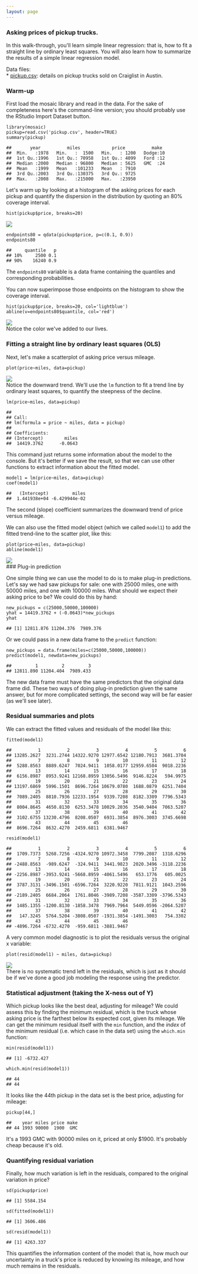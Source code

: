 ```yaml
---
layout: page
---
```


### Asking prices of pickup trucks.

In this walk-through, you'll learn simple linear regression: that is,
how to fit a straight line by ordinary least squares. You will also
learn how to summarize the results of a simple linear regression model.

Data files:  
\* [pickup.csv](pickup.csv): details on pickup trucks sold on Craiglist
in Austin.

### Warm-up

First load the mosaic library and read in the data. For the sake of
completeness here's the command-line version; you should probably use
the RStudio Import Dataset button.

    library(mosaic)
    pickup=read.csv('pickup.csv', header=TRUE)
    summary(pickup)

    ##       year          miles            price          make   
    ##  Min.   :1978   Min.   :  1500   Min.   : 1200   Dodge:10  
    ##  1st Qu.:1996   1st Qu.: 70958   1st Qu.: 4099   Ford :12  
    ##  Median :2000   Median : 96800   Median : 5625   GMC  :24  
    ##  Mean   :1999   Mean   :101233   Mean   : 7910             
    ##  3rd Qu.:2003   3rd Qu.:130375   3rd Qu.: 9725             
    ##  Max.   :2008   Max.   :215000   Max.   :23950

Let's warm up by looking at a histogram of the asking prices for each
pickup and quantify the dispersion in the distribution by quoting an 80%
coverage interval.

    hist(pickup$price, breaks=20)

![](pickup_files/figure-markdown_strict/unnamed-chunk-2-1.png)  

    endpoints80 = qdata(pickup$price, p=c(0.1, 0.9))
    endpoints80

    ##     quantile   p
    ## 10%     2500 0.1
    ## 90%    16240 0.9

The `endpoints80` variable is a data frame containing the quantiles and
corresponding probabilities.

You can now superimpose those endpoints on the histogram to show the
coverage interval.

    hist(pickup$price, breaks=20, col='lightblue')
    abline(v=endpoints80$quantile, col='red')

![](pickup_files/figure-markdown_strict/unnamed-chunk-3-1.png)  
 Notice the color we've added to our lives.

### Fitting a straight line by ordinary least squares (OLS)

Next, let's make a scatterplot of asking price versus mileage.

    plot(price~miles, data=pickup)

![](pickup_files/figure-markdown_strict/unnamed-chunk-4-1.png)  
 Notice the downward trend. We'll use the `lm` function to fit a trend
line by ordinary least squares, to quantify the steepness of the
decline.

    lm(price~miles, data=pickup)

    ## 
    ## Call:
    ## lm(formula = price ~ miles, data = pickup)
    ## 
    ## Coefficients:
    ## (Intercept)        miles  
    ##  14419.3762      -0.0643

This command just returns some information about the model to the
console. But it's better if we save the result, so that we can use other
functions to extract information about the fitted model.

    model1 = lm(price~miles, data=pickup)
    coef(model1)

    ##   (Intercept)         miles 
    ##  1.441938e+04 -6.429944e-02

The second (slope) coefficient summarizes the downward trend of price
versus mileage.

We can also use the fitted model object (which we called `model1`) to
add the fitted trend-line to the scatter plot, like this:

    plot(price~miles, data=pickup)
    abline(model1)

![](pickup_files/figure-markdown_strict/unnamed-chunk-7-1.png)  
 \#\#\# Plug-in prediction

One simple thing we can use the model to do is to make plug-in
predictions. Let's say we had saw pickups for sale: one with 25000
miles, one with 50000 miles, and one with 100000 miles. What should we
expect their asking price to be? We could do this by hand:

    new_pickups = c(25000,50000,100000)
    yhat = 14419.3762 + (-0.0643)*new_pickups
    yhat

    ## [1] 12811.876 11204.376  7989.376

Or we could pass in a new data frame to the `predict` function:

    new_pickups = data.frame(miles=c(25000,50000,100000))
    predict(model1, newdata=new_pickups)

    ##         1         2         3 
    ## 12811.890 11204.404  7989.433

The new data frame must have the same predictors that the original data
frame did. These two ways of doing plug-in prediction given the same
answer, but for more complicated settings, the second way will be far
easier (as we'll see later).

### Residual summaries and plots

We can extract the fitted values and residuals of the model like this:

    fitted(model1)

    ##          1          2          3          4          5          6 
    ## 13285.2627  3231.2744 14322.9270 12977.6542 12180.7913  3681.3704 
    ##          7          8          9         10         11         12 
    ##  5288.8563  8889.6247  7024.9411  1058.0177 12959.6504  9018.2236 
    ##         13         14         15         16         17         18 
    ##  6156.8987  8953.9241 12168.8959 13056.5496  9146.8224   594.9975 
    ##         19         20         21         22         23         24 
    ## 13197.6869  5996.1501  8696.7264 10679.0780  1688.0879  6251.7404 
    ##         25         26         27         28         29         30 
    ##  7089.2405  8810.7936 12233.1954  9339.7208  8182.3309  7796.5343 
    ##         31         32         33         34         35         36 
    ##  8004.8645  4650.8130  6253.3478 10029.2036  3540.9404  7063.5207 
    ##         37         38         39         40         41         42 
    ##  3102.6755 13230.4796  8208.0507  6931.3854  8976.3003  3745.6698 
    ##         43         44         45         46 
    ##  8696.7264  8632.4270  2459.6811  6381.9467

    resid(model1)

    ##          1          2          3          4          5          6 
    ##  1709.7373  5268.7256 -4324.9270 10972.3458  7799.2087  1318.6296 
    ##          7          8          9         10         11         12 
    ## -2488.8563  -989.6247  -324.9411  3441.9823  2020.3496 -3118.2236 
    ##         13         14         15         16         17         18 
    ## -2256.8987 -3953.9241 -5668.8959 -4061.5496   653.1776   605.0025 
    ##         19         20         21         22         23         24 
    ##  3787.3131 -3496.1501 -6596.7264  3220.9220  7811.9121  1043.2596 
    ##         25         26         27         28         29         30 
    ## -2189.2405  6684.2064  1761.8046 -3989.7208 -3587.3309 -3796.5343 
    ##         31         32         33         34         35         36 
    ##  1485.1355 -1200.8130 -1858.3478  7969.7964  5449.0596 -2064.5207 
    ##         37         38         39         40         41         42 
    ##   147.3245  5764.5204 -3808.0507 -1931.3854 -1491.3003   754.3302 
    ##         43         44         45         46 
    ## -4896.7264 -6732.4270  -959.6811 -3881.9467

A very common model diagnostic is to plot the residuals versus the
original x variable:

    plot(resid(model1) ~ miles, data=pickup)

![](pickup_files/figure-markdown_strict/unnamed-chunk-11-1.png)  
 There is no systematic trend left in the residuals, which is just as it
should be if we've done a good job modeling the response using the
predictor.

### Statistical adjustment (taking the X-ness out of Y)

Which pickup looks like the best deal, adjusting for mileage? We could
assess this by finding the minimum residual, which is the truck whose
asking price is the farthest below its expected cost, given its mileage.
We can get the minimum residual itself with the `min` function, and the
*index* of the minimum residual (i.e. which case in the data set) using
the `which.min` function:

    min(resid(model1))

    ## [1] -6732.427

    which.min(resid(model1))

    ## 44 
    ## 44

It looks like the 44th pickup in the data set is the best price,
adjusting for mileage:

    pickup[44,]

    ##    year miles price make
    ## 44 1993 90000  1900  GMC

It's a 1993 GMC with 90000 miles on it, priced at only $1900. It's
probably cheap because it's old.

### Quantifying residual variation

Finally, how much variation is left in the residuals, compared to the
original variation in price?

    sd(pickup$price)

    ## [1] 5584.154

    sd(fitted(model1))

    ## [1] 3606.486

    sd(resid(model1))

    ## [1] 4263.337

This quantifies the information content of the model: that is, how much
our uncertainty in a truck's price is reduced by knowing its mileage,
and how much remains in the residuals.
